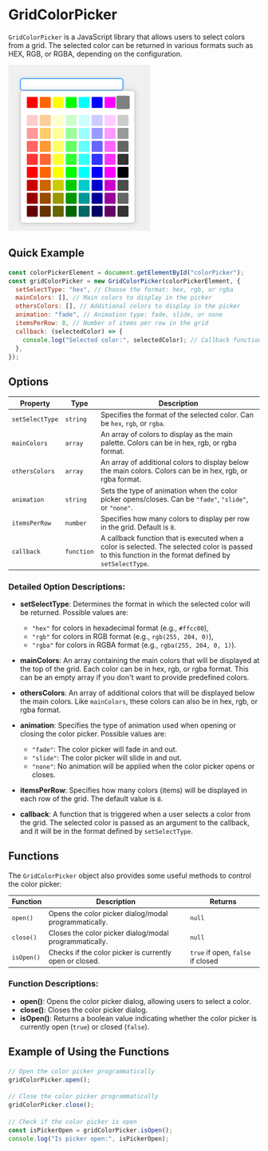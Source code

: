 ﻿# GridColorPicker

`GridColorPicker` is a JavaScript library that allows users to select colors from a grid. The selected color can be returned in various formats such as HEX, RGB, or RGBA, depending on the configuration.

![Preview GridColorPicker](images/GridColorPicker2.png)

## Quick Example

```js
const colorPickerElement = document.getElementById("colorPicker");
const gridColorPicker = new GridColorPicker(colorPickerElement, {
  setSelectType: "hex", // Choose the format: hex, rgb, or rgba
  mainColors: [], // Main colors to display in the picker
  othersColors: [], // Additional colors to display in the picker
  animation: "fade", // Animation type: fade, slide, or none
  itemsPerRow: 8, // Number of items per row in the grid
  callback: (selectedColor) => {
    console.log("Selected color:", selectedColor); // Callback function to handle the selected color
  },
});
```

## Options

| Property        | Type       | Description                                                                                                                                            |
| --------------- | ---------- | ------------------------------------------------------------------------------------------------------------------------------------------------------ |
| `setSelectType` | `string`   | Specifies the format of the selected color. Can be `hex`, `rgb`, or `rgba`.                                                                            |
| `mainColors`    | `array`    | An array of colors to display as the main palette. Colors can be in hex, rgb, or rgba format.                                                          |
| `othersColors`  | `array`    | An array of additional colors to display below the main colors. Colors can be in hex, rgb, or rgba format.                                             |
| `animation`     | `string`   | Sets the type of animation when the color picker opens/closes. Can be `"fade"`, `"slide"`, or `"none"`.                                                |
| `itemsPerRow`   | `number`   | Specifies how many colors to display per row in the grid. Default is `8`.                                                                              |
| `callback`      | `function` | A callback function that is executed when a color is selected. The selected color is passed to this function in the format defined by `setSelectType`. |

### Detailed Option Descriptions:

- **setSelectType**: Determines the format in which the selected color will be returned. Possible values are:

  - `"hex"` for colors in hexadecimal format (e.g., `#ffcc00`),
  - `"rgb"` for colors in RGB format (e.g., `rgb(255, 204, 0)`),
  - `"rgba"` for colors in RGBA format (e.g., `rgba(255, 204, 0, 1)`).

- **mainColors**: An array containing the main colors that will be displayed at the top of the grid. Each color can be in hex, rgb, or rgba format. This can be an empty array if you don't want to provide predefined colors.

- **othersColors**: An array of additional colors that will be displayed below the main colors. Like `mainColors`, these colors can also be in hex, rgb, or rgba format.

- **animation**: Specifies the type of animation used when opening or closing the color picker. Possible values are:

  - `"fade"`: The color picker will fade in and out.
  - `"slide"`: The color picker will slide in and out.
  - `"none"`: No animation will be applied when the color picker opens or closes.

- **itemsPerRow**: Specifies how many colors (items) will be displayed in each row of the grid. The default value is `8`.

- **callback**: A function that is triggered when a user selects a color from the grid. The selected color is passed as an argument to the callback, and it will be in the format defined by `setSelectType`.

## Functions

The `GridColorPicker` object also provides some useful methods to control the color picker:

| Function   | Description                                             | Returns                           |
| ---------- | ------------------------------------------------------- | --------------------------------- |
| `open()`   | Opens the color picker dialog/modal programmatically.   | `null`                            |
| `close()`  | Closes the color picker dialog/modal programmatically.  | `null`                            |
| `isOpen()` | Checks if the color picker is currently open or closed. | `true` if open, `false` if closed |

### Function Descriptions:

- **open()**: Opens the color picker dialog, allowing users to select a color.
- **close()**: Closes the color picker dialog.
- **isOpen()**: Returns a boolean value indicating whether the color picker is currently open (`true`) or closed (`false`).

## Example of Using the Functions

```js
// Open the color picker programmatically
gridColorPicker.open();

// Close the color picker programmatically
gridColorPicker.close();

// Check if the color picker is open
const isPickerOpen = gridColorPicker.isOpen();
console.log("Is picker open:", isPickerOpen);
```
